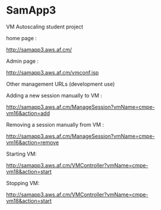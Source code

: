 SamApp3
=======

VM Autoscaling student project 


home page :

http://samapp3.aws.af.cm/

Admin page :

http://samapp3.aws.af.cm/vmconf.jsp


Other management URLs (development use)

Adding a new session manually to VM :

http://samapp3.aws.af.cm/ManageSession?vmName=cmpe-vm16&action=add

Removing a session manually from VM :

http://samapp3.aws.af.cm/ManageSession?vmName=cmpe-vm16&action=remove


Starting VM:

http://samapp3.aws.af.cm/VMController?vmName=cmpe-vm18&action=start

Stopping VM:

http://samapp3.aws.af.cm/VMController?vmName=cmpe-vm18&action=start

